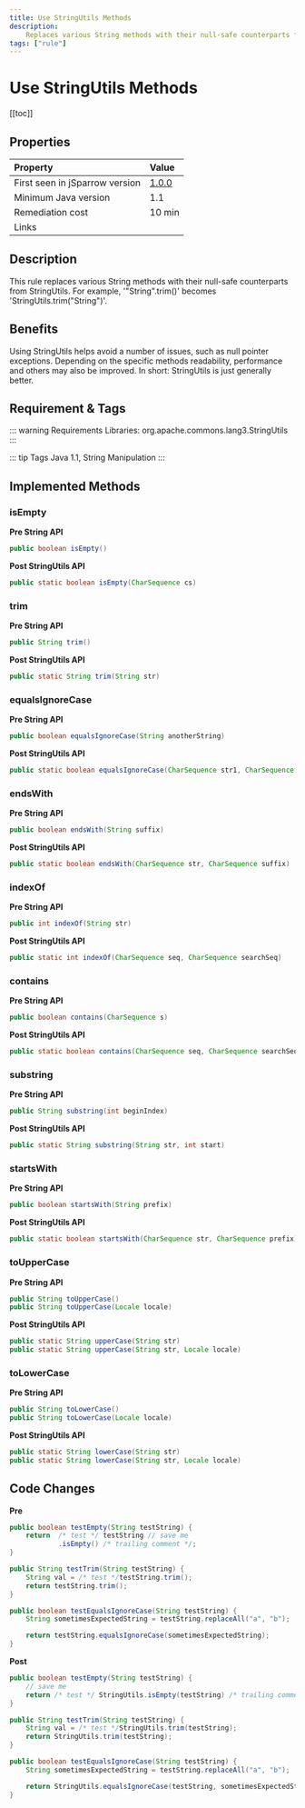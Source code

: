 ```yaml
---
title: Use StringUtils Methods
description:
    Replaces various String methods with their null-safe counterparts from StringUtils.
tags: ["rule"]
---
```


# Use StringUtils Methods

[[toc]]

## Properties

| Property                        | Value |
|:------------------------------- |:----- |
| First seen in jSparrow version  | [1.0.0](/eclipse/release-notes.html#_1-0-0)   |
| Minimum Java version            | 1.1   |
| Remediation cost                | 10 min |
| Links                           |  |

## Description

This rule replaces various String methods with their null-safe counterparts from StringUtils.
For example, '"String".trim()' becomes 'StringUtils.trim("String")'.   

## Benefits

Using StringUtils helps avoid a number of issues, such as null pointer exceptions. Depending on the specific methods readability, performance and others may also be improved. In short: StringUtils is just generally better.   

## Requirement & Tags

::: warning Requirements
Libraries: org.apache.commons.lang3.StringUtils
:::

::: tip Tags
Java 1.1, String Manipulation
:::

## Implemented Methods

### isEmpty

__Pre String API__

``` java
public boolean isEmpty()
```

__Post StringUtils API__

``` java
public static boolean isEmpty(CharSequence cs)
```

### trim

__Pre String API__

``` java
public String trim()
```

__Post StringUtils API__

``` java
public static String trim(String str)
```

### equalsIgnoreCase

__Pre String API__

``` java
public boolean equalsIgnoreCase(String anotherString)
```

__Post StringUtils API__

``` java
public static boolean equalsIgnoreCase(CharSequence str1, CharSequence str2)
```

### endsWith

__Pre String API__

``` java
public boolean endsWith(String suffix)
```

__Post StringUtils API__

``` java
public static boolean endsWith(CharSequence str, CharSequence suffix)
```

### indexOf

__Pre String API__

``` java
public int indexOf(String str)
```

__Post StringUtils API__

``` java
public static int indexOf(CharSequence seq, CharSequence searchSeq)
```

### contains

__Pre String API__

``` java
public boolean contains(CharSequence s)
```

__Post StringUtils API__

``` java
public static boolean contains(CharSequence seq, CharSequence searchSeq)
```

### substring

__Pre String API__

``` java
public String substring(int beginIndex)
```

__Post StringUtils API__

``` java
public static String substring(String str, int start)
```

### startsWith

__Pre String API__

``` java
public boolean startsWith(String prefix)
```

__Post StringUtils API__

``` java
public static boolean startsWith(CharSequence str, CharSequence prefix)
```

### toUpperCase

__Pre String API__

``` java
public String toUpperCase()
public String toUpperCase(Locale locale)
```

__Post StringUtils API__

``` java
public static String upperCase(String str)
public static String upperCase(String str, Locale locale)
```

### toLowerCase

__Pre String API__

``` java
public String toLowerCase()
public String toLowerCase(Locale locale)
```

__Post StringUtils API__

``` java
public static String lowerCase(String str)
public static String lowerCase(String str, Locale locale)
```

## Code Changes

__Pre__

```java
public boolean testEmpty(String testString) {
    return  /* test */ testString // save me
            .isEmpty() /* trailing comment */;
}

public String testTrim(String testString) {
    String val = /* test */testString.trim();
    return testString.trim();
}

public boolean testEqualsIgnoreCase(String testString) {
    String sometimesExpectedString = testString.replaceAll("a", "b");

    return testString.equalsIgnoreCase(sometimesExpectedString);
}
```

__Post__

```java
public boolean testEmpty(String testString) {
    // save me
    return /* test */ StringUtils.isEmpty(testString) /* trailing comment */;
}

public String testTrim(String testString) {
    String val = /* test */StringUtils.trim(testString);
    return StringUtils.trim(testString);
}

public boolean testEqualsIgnoreCase(String testString) {
    String sometimesExpectedString = testString.replaceAll("a", "b");

    return StringUtils.equalsIgnoreCase(testString, sometimesExpectedString);
}
```
